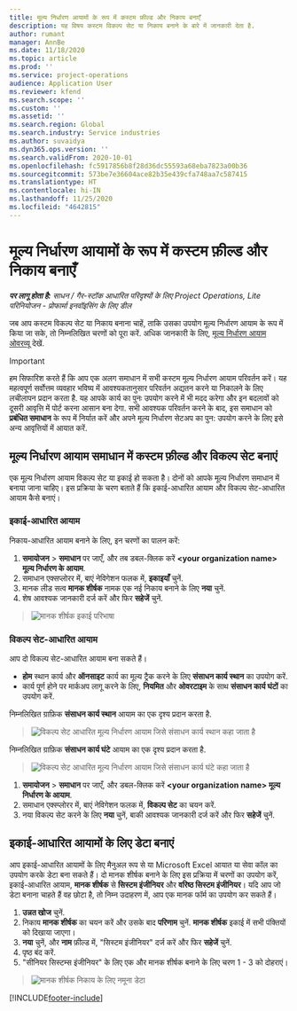 ```yaml
---
title: मूल्य निर्धारण आयामों के रूप में कस्टम फ़ील्ड और निकाय बनाएँ
description: यह विषय कस्टम विकल्प सेट या निकाय बनाने के बारे में जानकारी देता है.
author: rumant
manager: AnnBe
ms.date: 11/18/2020
ms.topic: article
ms.prod: ''
ms.service: project-operations
audience: Application User
ms.reviewer: kfend
ms.search.scope: ''
ms.custom: ''
ms.assetid: ''
ms.search.region: Global
ms.search.industry: Service industries
ms.author: suvaidya
ms.dyn365.ops.version: ''
ms.search.validFrom: 2020-10-01
ms.openlocfilehash: fc5917856b8f28d36dc55593a68eba7823a00b36
ms.sourcegitcommit: 573be7e36604ace82b35e439cfa748aa7c587415
ms.translationtype: HT
ms.contentlocale: hi-IN
ms.lasthandoff: 11/25/2020
ms.locfileid: "4642815"
---
```

# <a name="create-custom-fields-and-entities-as-pricing-dimensions"></a>मूल्य निर्धारण आयामों के रूप में कस्टम फ़ील्ड और निकाय बनाएँ

_**पर लागू होता है:** साधन / गैर-स्टॉक आधारित परिदृश्यों के लिए Project Operations, Lite परिनियोजन - प्रोफार्मा इनवॉइसिंग के लिए डील_

जब आप कस्टम विकल्प सेट या निकाय बनाना चाहें, ताकि उसका उपयोग मूल्य निर्धारण आयाम के रूप में किया जा सके, तो निम्नलिखित चरणों को पूरा करें. अधिक जानकारी के लिए, [मूल्य निर्धारण आयाम ओवरव्यू](pricing-dimensions-overview.md) देखें.  

> [!IMPORTANT]
> हम सिफारिश करते हैं कि आप एक अलग समाधान में सभी कस्टम मूल्य निर्धारण आयाम परिवर्तन करें। यह महत्वपूर्ण सर्वोत्तम व्यवहार भविष्य में आवश्यकतानुसार परिवर्तन अद्यतन करने या निकालने के लिए लचीलापन प्रदान करता है. यह आपके कार्य का पुनः उपयोग करने में भी मदद करेगा और इन बदलावों को दूसरी आवृत्ति में पोर्ट करना आसान बना देगा. सभी आवश्यक परिवर्तन करने के बाद, इस समाधान को **प्रबंधित समाधान** के रूप में निर्यात करें और अपने मूल्य निर्धारण सेटअप का पुन: उपयोग करने के लिए इसे अन्य आवृत्तियों में आयात करें.

  
## <a name="create-custom-fields-and-option-sets-in-the-pricing-dimension-solution"></a>मूल्य निर्धारण आयाम समाधान में कस्टम फ़ील्ड और विकल्प सेट बनाएं

एक मूल्य निर्धारण आयाम विकल्प सेट या इकाई हो सकता है। दोनों को आपके मूल्य निर्धारण समाधान में बनाया जाना चाहिए। इस प्रक्रिया के चरण बताते हैं कि इकाई-आधारित आयाम और विकल्प सेट-आधारित आयाम कैसे बनाएं।

### <a name="entity-based-dimensions"></a>इकाई-आधारित आयाम
निकाय-आधारित आयाम बनाने के लिए, इन चरणों का पालन करें:

1. **समायोजन** > **समाधान** पर जाएँ, और तब डबल-क्लिक करें **\<your organization name> मूल्य निर्धारण के आयाम**.
2. समाधान एक्सप्लोरर में, बाएं नेविगेशन फलक में, **इकाइयाँ** चुनें.
3. मानक लीड सत्व **मानक शीर्षक** नामक एक नई निकाय बनाने के लिए **नया** चुनें. 
4. शेष आवश्यक जानकारी दर्ज करें और फिर **सहेजें** चुनें.

> ![मानक शीर्षक इकाई परिभाषा](media/Standard-Title-entity-definition.png)

### <a name="option-set-based-dimensions"></a>विकल्प सेट-आधारित आयाम 
आप दो विकल्प सेट-आधारित आयाम बना सकते हैं। 

- **होम** स्थान कार्य और **ऑनसाइट** कार्य का मूल्य ट्रैक करने के लिए **संसाधन कार्य स्थान** का उपयोग करें. 
- कार्य पूर्ण होने पर मार्कअप लागू करने के लिए, **नियमित** और **ओवरटाइम** के साथ **संसाधन कार्य घंटों** का उपयोग करें.

निम्नलिखित ग्राफ़िक **संसाधन कार्य स्थान** आयाम का एक दृश्य प्रदान करता है. 

> ![विकल्प सेट आधारित मूल्य निर्धारण आयाम जिसे संसाधन कार्य स्थान कहा जाता है](media/Option-set-PD-called-Resource-Work-Location.png)

निम्नलिखित ग्राफ़िक **संसाधन कार्य घंटे** आयाम का एक दृश्य प्रदान करता है. 

> ![विकल्प सेट आधारित मूल्य निर्धारण आयाम जिसे संसाधन कार्य घंटे कहा जाता है](media/Option-set-PD-called-Resource-Work-Hours.png)

1. **समायोजन** > **समाधान** पर जाएँ, और डबल-क्लिक करें  **\<your organization name> मूल्य निर्धारण के आयाम**. 
2. समाधान एक्स्प्लोरर में, बाएं नेविगेशन फलक में, **विकल्प सेट** का चयन करें. 
3. नया विकल्प सेट करने के लिए **नया** चुनें, बाकी आवश्यक जानकारी दर्ज करें और फिर **सहेजें** चुनें.

## <a name="create-data-for-entity-based-dimensions"></a>इकाई-आधारित आयामों के लिए डेटा बनाएं

आप इकाई-आधारित आयामों के लिए मैनुअल रूप से या Microsoft Excel आयात या सेवा कॉल का उपयोग करके डेटा बना सकते हैं। दो मानक शीर्षक बनाने के लिए इस प्रक्रिया में चरणों का उपयोग करें, इकाई-आधारित आयाम, **मानक शीर्षक** से **सिस्टम इंजीनियर** और **वरिष्ठ सिस्टम इंजीनियर**। यदि आप जो डेटा बनाना चाहते हैं वह छोटा है, तो निम्न उदाहरण में, आप एक मानक फॉर्म का उपयोग कर सकते हैं।

1. **उन्नत खोज** चुनें.
2. निकाय **मानक शीर्षक** का चयन करें और उसके बाद **परिणाम** चुनें. **मानक शीर्षक** इकाई में सभी पंक्तियों को दिखाया जाएगा।
3. **नया** चुनें, और **नाम** फ़ील्ड में, "सिस्टम इंजीनियर" दर्ज करें और फिर **सहेजें** चुनें.
4. पृष्ठ बंद करें. 
5. "सीनियर सिस्टम्स इंजीनियर" के लिए एक और मानक शीर्षक बनाने के लिए चरण 1 - 3 को दोहराएं।

> ![मानक शीर्षक निकाय के लिए नमूना डेटा](media/ST-data.png)


[!INCLUDE[footer-include](../includes/footer-banner.md)]